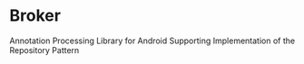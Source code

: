 # Broker
Annotation Processing Library for Android Supporting Implementation of the Repository Pattern
